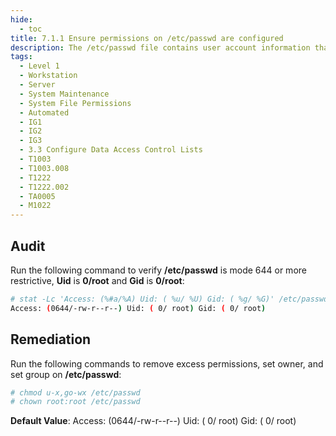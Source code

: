```yaml
---
hide:
  - toc
title: 7.1.1 Ensure permissions on /etc/passwd are configured
description: The /etc/passwd file contains user account information that is used by many system utilities and therefore must be readable for these utilities to operate.
tags:
  - Level 1
  - Workstation
  - Server
  - System Maintenance
  - System File Permissions
  - Automated
  - IG1
  - IG2
  - IG3
  - 3.3 Configure Data Access Control Lists
  - T1003
  - T1003.008
  - T1222
  - T1222.002
  - TA0005
  - M1022
---
```


## Audit
Run the following command to verify **/etc/passwd** is mode 644 or more restrictive, **Uid** is **0/root** and **Gid** is **0/root**:
```bash
# stat -Lc 'Access: (%#a/%A) Uid: ( %u/ %U) Gid: ( %g/ %G)' /etc/passwd
Access: (0644/-rw-r--r--) Uid: ( 0/ root) Gid: ( 0/ root)
```

## Remediation
Run the following commands to remove excess permissions, set owner, and set group on **/etc/passwd**:
```bash
# chmod u-x,go-wx /etc/passwd
# chown root:root /etc/passwd
```

**Default Value**:
Access: (0644/-rw-r--r--) Uid: ( 0/ root) Gid: ( 0/ root)
